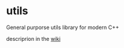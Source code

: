 # utils
General purporse utils library for modern C++

descriprion in the [wiki](https://github.com/tower120/utils/wiki)
